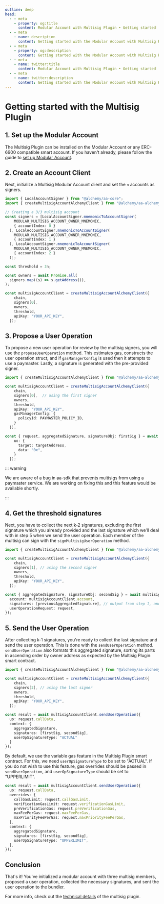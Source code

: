 ```yaml
---
outline: deep
head:
  - - meta
    - property: og:title
      content: Modular Account with Multisig Plugin • Getting started
  - - meta
    - name: description
      content: Getting started with the Modular Account with Multisig Plugin in Account Kit
  - - meta
    - property: og:description
      content: Getting started with the Modular Account with Multisig Plugin in Account Kit
  - - meta
    - name: twitter:title
      content: Modular Account with Multisig Plugin • Getting started
  - - meta
    - name: twitter:description
      content: Getting started with the Modular Account with Multisig Plugin in Account Kit
---
```


# Getting started with the Multisig Plugin

## 1. Set up the Modular Account

The Multisig Plugin can be installed on the Modular Account or any ERC-6900 compatible smart account. If you haven't already, please follow the guide to [set up Modular Account](../getting-started.md).

## 2. Create an Account Client

Next, initialize a Multisig Modular Account client and set the `n` accounts as signers.

```ts
import { LocalAccountSigner } from "@alchemy/aa-core";
import { createMultisigAccountAlchemyClient } from "@alchemy/aa-alchemy";

// Creating a 3/3 multisig account
const signers = [LocalAccountSigner.mnemonicToAccountSigner(
    MODULAR_MULTISIG_ACCOUNT_OWNER_MNEMONIC,
    { accountIndex: 0 }
  ), LocalAccountSigner.mnemonicToAccountSigner(
    MODULAR_MULTISIG_ACCOUNT_OWNER_MNEMONIC,
    { accountIndex: 1 }
  ), LocalAccountSigner.mnemonicToAccountSigner(
    MODULAR_MULTISIG_ACCOUNT_OWNER_MNEMONIC,
    { accountIndex: 2 }
  )];

const threshold = 3n;

const owners = await Promise.all(
  signers.map((s) => s.getAddress()),
);

const multisigAccountClient = createMultisigAccountAlchemyClient({
    chain,
    signers[0],
    owners,
    threshold,
    apiKey: "YOUR_API_KEY",
  });
```

## 3. Propose a User Operation

To propose a new user operation for review by the multisig signers, you will use the `proposeUserOperation` method. This estimates gas, constructs the user operation struct, and if `gasManagerConfig` is used then it attempts to use a paymaster. Lastly, a signature is generated with the pre-provided signer.

```ts
import { createMultisigAccountAlchemyClient } from "@alchemy/aa-alchemy";

const multisigAccountClient = createMultisigAccountAlchemyClient({
    chain,
    signers[0],  // using the first signer
    owners,
    threshold,
    apiKey: "YOUR_API_KEY",
    gasManagerConfig: {
      policyId: PAYMASTER_POLICY_ID,
    }
  });

const { request, aggregatedSignature, signatureObj: firstSig } = await multisigAccountClient.proposeUserOperation({
    uo: {
      target: targetAddress,
      data: "0x",
    }
  });
```

::: warning

We are aware of a bug in aa-sdk that prevents multisigs from using a paymaster service. We are working on fixing this and this feature would be available shortly.

:::


## 4. Get the threshold signatures

Next, you have to collect the next k-2 signatures, excluding the first signature which you already provided and the last signature which we'll deal with in step 5 when we send the user operation. Each member of the multisig can sign with the `signMultisigUserOperation` method.

```ts
import { createMultisigAccountAlchemyClient } from "@alchemy/aa-alchemy";

const multisigAccountClient = createMultisigAccountAlchemyClient({
    chain,
    signers[1], // using the second signer
    owners,
    threshold,
    apiKey: "YOUR_API_KEY",
  });

const { aggregatedSignature, signatureObj: secondSig } = await multisigAccountClient.signMultisigUserOperation({
  account: multisigAccountClient.account,
  signatures: [previousAggregatedSignature], // output from step 1, and from this step if k-2 > 1
  userOperationRequest: request,
});
```

## 5. Send the User Operation

After collecting k-1 signatures, you're ready to collect the last signature and send the user operation. This is done with the `sendUserOperation` method. `sendUserOperation` also formats this aggregated signature, sorting its parts in ascending order by owner address as expected by the Multisig Plugin smart contract.

```ts
import { createMultisigAccountAlchemyClient } from "@alchemy/aa-alchemy";

const multisigAccountClient = createMultisigAccountAlchemyClient({
    chain,
    signers[2], // using the last signer
    owners,
    threshold,
    apiKey: "YOUR_API_KEY",
  });

const result = await multisigAccountClient.sendUserOperation({
  uo: request.callData,
  context: {
    aggregatedSignature,
    signatures: [firstSig, secondSig],
    userOpSignatureType: "ACTUAL"
  }
});
```

By default, we use the variable gas feature in the Multisig Plugin smart contract. For this, we need `userOpSignatureType` to be set to "ACTUAL". If you do not wish to use this feature, gas overrides should be passed in `sendUserOperation`, and `userOpSignatureType` should be set to "UPPERLIMIT".

```ts
const result = await multisigAccountClient.sendUserOperation({
  uo: request.callData,
  overrides: {
    callGasLimit: request.callGasLimit,
    verificationGasLimit: request.verificationGasLimit,
    preVerificationGas: request.preVerificationGas,
    maxFeePerGas: request.maxFeePerGas,
    maxPriorityFeePerGas: request.maxPriorityFeePerGas,
  },
  context: {
    aggregatedSignature,
    signatures: [firstSig, secondSig],
    userOpSignatureType: "UPPERLIMIT",
  },
});
```

## Conclusion

That's it! You've initialized a modular account with three multisig members, proposed a user operation, collected the necessary signatures, and sent the user operation to the bundler.

For more info, check out the [technical details](./technical-details.md) of the multisig plugin.
